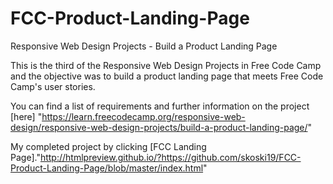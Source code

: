 # FCC-Product-Landing-Page
Responsive Web Design Projects - Build a Product Landing Page

This is the third of the Responsive Web Design Projects in Free Code Camp and the objective was to build a product landing page that meets Free Code Camp's user stories.

You can find a list of requirements and further information on the project [here] "https://learn.freecodecamp.org/responsive-web-design/responsive-web-design-projects/build-a-product-landing-page/"

My completed project by clicking [FCC Landing Page]."http://htmlpreview.github.io/?https://github.com/skoski19/FCC-Product-Landing-Page/blob/master/index.html"
